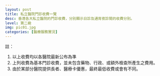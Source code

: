```yaml
---
layout: post
title: 私立醫院門診收費一覽
desc: 香港各大私立醫院的門診收費，分別顯示日診及通宵夜診間的收費分別。
level: 第二級
img: pic01.jpg
categories: [醫療服務實況]
---
```

<script src="{{ "/assets/plugins/highcharts/plugin.js" | relative_url }}"></script>
<div id="highcharts"></div>

註：

1. 以上收費均以各醫院最新公布為準
2. 上列收費為基本門診收費，並未包含藥物、行政、或額外檢查所產生之費用。
3. 由於某部分醫院提供長者、醫療卡優惠，最終最低收費或會有不同。

<script>
require(['highcharts','highcharts-data'], function(h, data) { 
  data(Highcharts);
  var options = {
      "chart": {
          "type": "columnrange",
          "inverted": true,
          "polar": false
      },
      "plotOptions": {
          "series": {
              "animation": false,
              "minPointLength": 5,
              "lineWidth": 5,
              "dataLabels": {
                  "enabled": true,
                  "style": {
                      "color": "contrast",
                      "fontSize": "11px",
                      "fontWeight": "",
                      "textOutline": "1px 1px contrast"
                  }
              }
          }
      },
      "title": {
          "text": ""
      },
      "subtitle": {
          "text": ""
      },
      "credits": {
          "enabled": false
      },
      "tooltip": {
          "shared": true
      },
      "data": {
        "rows": {{ site.data.PRIVATEOPDPRICE | jsonify }}
      }
  };
  console.log(data);
  Highcharts.chart("highcharts", options);
});
</script>
